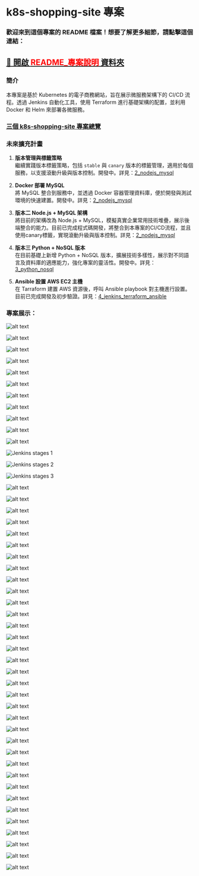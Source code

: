 # k8s-shopping-site 專案

### **歡迎來到這個專案的 README 檔案！想要了解更多細節，請點擊這個連結：**
##   [📂 開啟 <span style="color:red;font-weight:bold;">README_專案說明</span> 資料夾](README_專案說明/)


### 簡介
本專案是基於 Kubernetes 的電子商務網站，旨在展示微服務架構下的 CI/CD 流程。透過 Jenkins 自動化工具，使用 Terraform 進行基礎架構的配置，並利用 Docker 和 Helm 來部署各微服務。

### [三個 k8s-shopping-site 專案總覽](README_3個k8s-shopping-site專案總覽.md)

### 未來擴充計畫

1. **版本管理與標籤策略**  
   繼續實踐版本標籤策略，包括 `stable` 與 `canary` 版本的標籤管理，適用於每個服務，以支援滾動升級與版本控制。開發中。詳見：[2_nodejs_mysql](https://github.com/charleenchiu/k8s-shopping-site/tree/2_nodejs_mysql)

2. **Docker 部署 MySQL**  
   將 MySQL 整合到服務中，並透過 Docker 容器管理資料庫，便於開發與測試環境的快速建置。開發中。詳見：[2_nodejs_mysql](https://github.com/charleenchiu/k8s-shopping-site/tree/2_nodejs_mysql)

3. **版本二 Node.js + MySQL 架構**  
   將目前的架構改為 Node.js + MySQL，模擬真實企業常用技術堆疊，展示後端整合的能力。目前已完成程式碼開發，將整合到本專案的CI/CD流程，並且使用canary標籤，實現滾動升級與版本控制。詳見：[2_nodejs_mysql](https://github.com/charleenchiu/k8s-shopping-site/tree/2_nodejs_mysql)

4. **版本三 Python + NoSQL 版本**  
   在目前基礎上新增 Python + NoSQL 版本，擴展技術多樣性，展示對不同語言及資料庫的適應能力，強化專案的靈活性。開發中。詳見：[3_python_nosql](https://github.com/charleenchiu/k8s-shopping-site/tree/3_python_nosql)

5. **Ansible 設置 AWS EC2 主機**  
   在 Tarraform 建置 AWS 資源後，呼叫 Ansible playbook 對主機進行設置。目前已完成開發及初步驗證。詳見：[4_jenkins_terraform_ansible](https://github.com/charleenchiu/k8s-shopping-site.git/tree/4_jenkins_terraform_ansible)


### **專案展示：**
![alt text](README_專案說明/pictures/202410260223_k8s-shopping-site_1_simple_用Helm佈署成功_70_Helm佈署結果_site-service_3000.png)

![alt text](README_專案說明/pictures/202410280050_k8s-shopping-site_1_simple_docker_compose_result_3000_user-service.png)

![alt text](README_專案說明/pictures/202410280050_k8s-shopping-site_1_simple_docker_compose_result_3001.png)

![alt text](README_專案說明/pictures/202410280050_k8s-shopping-site_1_simple_docker_compose_result_3000_product-service.png)

![alt text](README_專案說明/pictures/202410280050_k8s-shopping-site_1_simple_docker_compose_result_3002.png)

![alt text](README_專案說明/pictures/202410280050_k8s-shopping-site_1_simple_docker_compose_result_3000_order-service.png)

![alt text](README_專案說明/pictures/202410280050_k8s-shopping-site_1_simple_docker_compose_result_3003.png)

![alt text](README_專案說明/pictures/202410280050_k8s-shopping-site_1_simple_docker_compose_result_3000_payment-service.png)

![alt text](README_專案說明/pictures/202410280050_k8s-shopping-site_1_simple_docker_compose_result_3004.png)

![alt text](README_專案說明/pictures/202410260223_k8s-shopping-site_1_simple_用Helm佈署成功_61_helm_kubectl_get.png)

![alt text](README_專案說明/pictures/202410280053_k8s-shopping-site_1_simple_Jenkins_Helm_Deploy_Result_改成只有一個LoadBalance其餘ClusterIP.png)

![Jenkins stages 1](README_專案說明/pictures/202410280053_k8s-shopping-site_1_simple_Jenkins_Sonarqube_result_1.png)

![Jenkins stages 2](README_專案說明/pictures/202410280053_k8s-shopping-site_1_simple_Jenkins_Sonarqube_result_2.png)

![Jenkins stages 3](README_專案說明/pictures/202410280053_k8s-shopping-site_1_simple_Jenkins_Sonarqube_result_3.png)

![alt text](README_專案說明/pictures/202410280053_k8s-shopping-site_1_simple_Sonarqube_1_Project.png)

![alt text](README_專案說明/pictures/202410280053_k8s-shopping-site_1_simple_Sonarqube_2_QualityGate.png)

![alt text](README_專案說明/pictures/202410280053_k8s-shopping-site_1_simple_Sonarqube_3_Webhooks.png)

![alt text](README_專案說明/pictures/202410260223_k8s-shopping-site_1_simple_用Helm佈署成功_1_ECR.png)

![alt text](README_專案說明/pictures/202410260223_k8s-shopping-site_1_simple_用Helm佈署成功_010_Role.png)

![alt text](README_專案說明/pictures/202410260223_k8s-shopping-site_1_simple_用Helm佈署成功_0101_eksClusterRole.png)

![alt text](README_專案說明/pictures/202410260223_k8s-shopping-site_1_simple_用Helm佈署成功_0102_eksNodeGroupRole.png)

![alt text](README_專案說明/pictures/202410260223_k8s-shopping-site_1_simple_用Helm佈署成功_0103_Jenkins_Role.png)

![alt text](README_專案說明/pictures/202410260223_k8s-shopping-site_1_simple_用Helm佈署成功_0104_Jenkins_Role_ekspolicy.png)

![alt text](README_專案說明/pictures/202410260223_k8s-shopping-site_1_simple_用Helm佈署成功_11_ECR_Image_k8s-shopping-site.png)

![alt text](README_專案說明/pictures/202410260223_k8s-shopping-site_1_simple_用Helm佈署成功_12_ECR_Image_k8s-shopping-site_user_service.png)

![alt text](README_專案說明/pictures/202410260223_k8s-shopping-site_1_simple_用Helm佈署成功_13_ECR_Image_k8s-shopping-site_product_service.png)

![alt text](README_專案說明/pictures/202410260223_k8s-shopping-site_1_simple_用Helm佈署成功_14_ECR_Image_k8s-shopping-site_order_service.png)

![alt text](README_專案說明/pictures/202410260223_k8s-shopping-site_1_simple_用Helm佈署成功_15_ECR_Image_k8s-shopping-site_payment_service.png)

![alt text](README_專案說明/pictures/202410260223_k8s-shopping-site_1_simple_用Helm佈署成功_21_EKS_Cluster_k8s-shopping-site_cluster.png)

![alt text](README_專案說明/pictures/202410260223_k8s-shopping-site_1_simple_用Helm佈署成功_22_EKS_NodeGroup_k8s-shopping-site_node_group.png)

![alt text](README_專案說明/pictures/202410260223_k8s-shopping-site_1_simple_用Helm佈署成功_23_EKS_Node_Pods_ip-172-16-11-19.ec2.internal.png)

![alt text](README_專案說明/pictures/202410260223_k8s-shopping-site_1_simple_用Helm佈署成功_3_EC2.png)

![alt text](README_專案說明/pictures/202410260223_k8s-shopping-site_1_simple_用Helm佈署成功_31_EC2_JenkinsServer.png)

![alt text](README_專案說明/pictures/202410260223_k8s-shopping-site_1_simple_用Helm佈署成功_311_EC2_JenkinsServer_AMI.png)

![alt text](README_專案說明/pictures/202410260223_k8s-shopping-site_1_simple_用Helm佈署成功_312_EC2_JenkinsServer_SG.png)

![alt text](README_專案說明/pictures/202410260223_k8s-shopping-site_1_simple_用Helm佈署成功_313_EC2_JenkinsServer_VPC.png)

![alt text](README_專案說明/pictures/202410260223_k8s-shopping-site_1_simple_用Helm佈署成功_314_EC2_JenkinsServer_ENI.png)

![alt text](README_專案說明/pictures/202410260223_k8s-shopping-site_1_simple_用Helm佈署成功_41_EC2_EKS建立的i-0d0a27725b24bf4e5.png)

![alt text](README_專案說明/pictures/202410260223_k8s-shopping-site_1_simple_用Helm佈署成功_411_EC2_EKS建立的i-0d0a27725b24bf4e5_AMI.png)

![alt text](README_專案說明/pictures/202410260223_k8s-shopping-site_1_simple_用Helm佈署成功_4121_EC2_EKS建立的i-0d0a27725b24bf4e5_SG.png)

![alt text](README_專案說明/pictures/202410260223_k8s-shopping-site_1_simple_用Helm佈署成功_4122_EC2_EKS建立的i-0d0a27725b24bf4e5_SG_Rule.png)

![alt text](README_專案說明/pictures/202410260223_k8s-shopping-site_1_simple_用Helm佈署成功_4131_EC2_EKS建立的i-0d0a27725b24bf4e5_Net_1.png)

![alt text](README_專案說明/pictures/202410260223_k8s-shopping-site_1_simple_用Helm佈署成功_4132_EC2_EKS建立的i-0d0a27725b24bf4e5_Net_2.png)

![alt text](README_專案說明/pictures/202410260223_k8s-shopping-site_1_simple_用Helm佈署成功_4133_EC2_EKS建立的i-0d0a27725b24bf4e5_Net_ENI.png)

![alt text](README_專案說明/pictures/202410260223_k8s-shopping-site_1_simple_用Helm佈署成功_5_ELB.png)

![alt text](README_專案說明/pictures/202410260223_k8s-shopping-site_1_simple_用Helm佈署成功_511_ELB_user-service.png)

![alt text](README_專案說明/pictures/202410260223_k8s-shopping-site_1_simple_用Helm佈署成功_512_ELB_user-service_DNS.png)

![alt text](README_專案說明/pictures/202410260223_k8s-shopping-site_1_simple_用Helm佈署成功_513_ELB_user-service_PORT.png)
